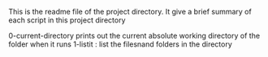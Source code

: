 This is the readme file of the project directory.
It give a brief summary of each script in this project directory

0-current-directory prints out the current absolute working directory of the folder when it runs
1-listit : list the filesnand folders in the directory
